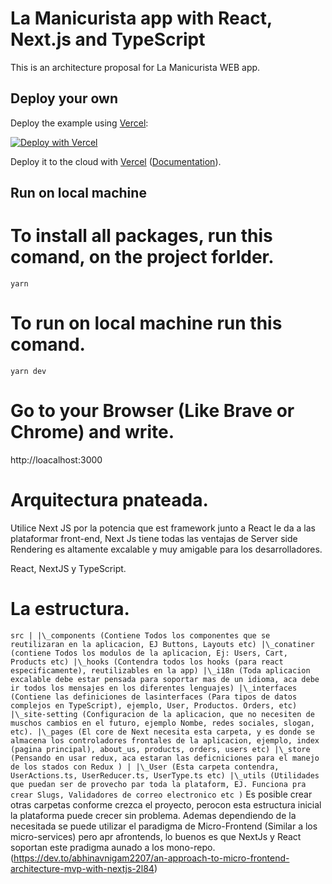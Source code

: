 # La Manicurista app with React, Next.js and TypeScript

This is an architecture proposal for La Manicurista WEB app.

## Deploy your own

Deploy the example using [Vercel](https://vercel.com):

[![Deploy with Vercel](https://vercel.com/button)](https://vercel.com/import/project?template=https://github.com/vercel/next.js/tree/canary/examples/with-typescript)

Deploy it to the cloud with [Vercel](https://vercel.com/import?filter=next.js&utm_source=github&utm_medium=readme&utm_campaign=next-example) ([Documentation](https://nextjs.org/docs/deployment)).

## Run on local machine

# To install all packages, run this comand, on the project forlder.

`yarn`

# To run on local machine run this comand.

`yarn dev`

# Go to your Browser (Like Brave or Chrome) and write.

http://loacalhost:3000

# Arquitectura pnateada.

Utilice Next JS por la potencia que est framework junto a React le da a las plataformar front-end, Next Js tiene todas las ventajas de Server side Rendering
es altamente excalable y muy amigable para los desarrolladores.

React, NextJS y TypeScript.

# La estructura.

`src | |\_components (Contiene Todos los componentes que se reutilizaran en la aplicacion, EJ Buttons, Layouts etc) |\_conatiner (contiene Todos los modulos de la aplicacion, Ej: Users, Cart, Products etc) |\_hooks (Contendra todos los hooks (para react especificamente), reutilizables en la app) |\_i18n (Toda aplicacion excalable debe estar pensada para soportar mas de un idioma, aca debe ir todos los mensajes en los diferentes lenguajes) |\_interfaces (Contiene las definiciones de lasinterfaces (Para tipos de datos complejos en TypeScript), ejemplo, User, Productos. Orders, etc) |\_site-setting (Configuracion de la aplicacion, que no necesiten de muschos cambios en el futuro, ejemplo Nombe, redes sociales, slogan, etc). |\_pages (El core de Next necesita esta carpeta, y es donde se almacena los controladores frontales de la aplicacion, ejemplo, index (pagina principal), about_us, products, orders, users etc) |\_store (Pensando en usar redux, aca estaran las deficniciones para el manejo de los stados con Redux ) | |\_User (Esta carpeta contendra, UserActions.ts, UserReducer.ts, UserType.ts etc) |\_utils (Utilidades que puedan ser de provecho par toda la plataform, EJ. Funciona pra crear Slugs, Validadores de correo electronico etc )`
Es posible crear otras carpetas conforme crezca el proyecto, perocon esta estructura inicial la plataforma puede crecer sin problema.
Ademas dependiendo de la necesitada se puede utilizar el paradigma de Micro-Frontend (Similar a los micro-services) pero apr afrontends, lo buenos es
que NextJs y React soportan este pradigma aunado a los mono-repo. (https://dev.to/abhinavnigam2207/an-approach-to-micro-frontend-architecture-mvp-with-nextjs-2l84)
